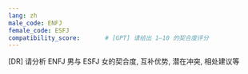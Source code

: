 ```yaml
---
lang: zh
male_code: ENFJ
female_code: ESFJ
compatibility_score:       # [GPT] 请给出 1–10 的契合度评分
---
```


[DR] 请分析 ENFJ 男与 ESFJ 女的契合度, 互补优势, 潜在冲突, 相处建议等

